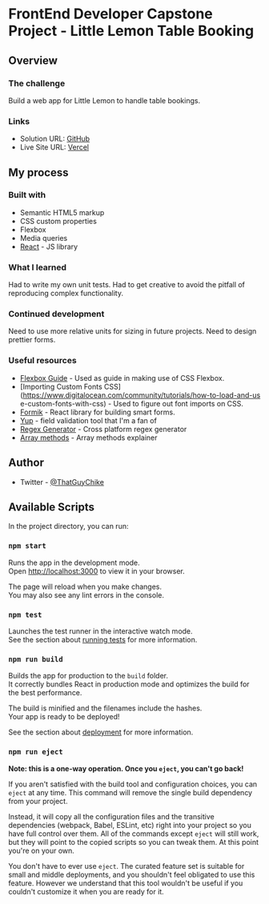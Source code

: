 # FrontEnd Developer Capstone Project - Little Lemon Table Booking

## Overview

### The challenge

Build a web app for Little Lemon to handle table bookings.

### Links

- Solution URL: [GitHub](https://github.com/ChukwubelijeOnodugo/littlelemonapp)
- Live Site URL: [Vercel](https://littlelemonapp-six.vercel.app/)

## My process

### Built with

- Semantic HTML5 markup
- CSS custom properties
- Flexbox
- Media queries
- [React](https://reactjs.org/) - JS library

### What I learned

Had to write my own unit tests. Had to get creative to avoid the pitfall of reproducing complex functionality. 

### Continued development

Need to use more relative units for sizing in future projects. Need to design prettier forms. 

### Useful resources

- [Flexbox Guide](https://css-tricks.com/snippets/css/a-guide-to-flexbox/) - Used as guide in making use of CSS Flexbox.
- [Importing Custom Fonts CSS](https://www.digitalocean.com/community/tutorials/how-to-load-and-us e-custom-fonts-with-css) - Used to figure out font imports on CSS.
- [Formik](https://formik.org/docs) - React library for building smart forms.
- [Yup](https://github.com/jquense/yup#stringmatchesregex-regex-options--message-string-excludeemptystring-bool--schema) - field validation tool that I'm a fan of
- [Regex Generator](https://regex-generator.olafneumann.org/) - Cross platform regex generator
- [Array methods](https://javascript.info/array-methods) - Array methods explainer

## Author

- Twitter - [@ThatGuyChike](https://www.twitter.com/ThatGuyChike)

## Available Scripts

In the project directory, you can run:

### `npm start`

Runs the app in the development mode.\
Open [http://localhost:3000](http://localhost:3000) to view it in your browser.

The page will reload when you make changes.\
You may also see any lint errors in the console.

### `npm test`

Launches the test runner in the interactive watch mode.\
See the section about [running tests](https://facebook.github.io/create-react-app/docs/running-tests) for more information.

### `npm run build`

Builds the app for production to the `build` folder.\
It correctly bundles React in production mode and optimizes the build for the best performance.

The build is minified and the filenames include the hashes.\
Your app is ready to be deployed!

See the section about [deployment](https://facebook.github.io/create-react-app/docs/deployment) for more information.

### `npm run eject`

**Note: this is a one-way operation. Once you `eject`, you can't go back!**

If you aren't satisfied with the build tool and configuration choices, you can `eject` at any time. This command will remove the single build dependency from your project.

Instead, it will copy all the configuration files and the transitive dependencies (webpack, Babel, ESLint, etc) right into your project so you have full control over them. All of the commands except `eject` will still work, but they will point to the copied scripts so you can tweak them. At this point you're on your own.

You don't have to ever use `eject`. The curated feature set is suitable for small and middle deployments, and you shouldn't feel obligated to use this feature. However we understand that this tool wouldn't be useful if you couldn't customize it when you are ready for it.

